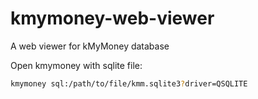 # kmymoney-web-viewer
A web viewer for kMyMoney database


Open kmymoney with sqlite file:
```bash
kmymoney sql:/path/to/file/kmm.sqlite3?driver=QSQLITE
```
